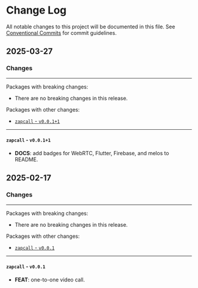# Change Log

All notable changes to this project will be documented in this file.
See [Conventional Commits](https://conventionalcommits.org) for commit guidelines.

## 2025-03-27

### Changes

---

Packages with breaking changes:

 - There are no breaking changes in this release.

Packages with other changes:

 - [`zapcall` - `v0.0.1+1`](#zapcall---v0011)

---

#### `zapcall` - `v0.0.1+1`

 - **DOCS**: add badges for WebRTC, Flutter, Firebase, and melos to README.


## 2025-02-17

### Changes

---

Packages with breaking changes:

 - There are no breaking changes in this release.

Packages with other changes:

 - [`zapcall` - `v0.0.1`](#zapcall---v001)

---

#### `zapcall` - `v0.0.1`

 - **FEAT**: one-to-one video call.

